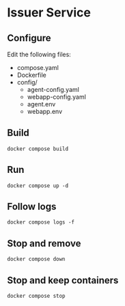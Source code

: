 # Issuer Service

## Configure
Edit the following files:
- compose.yaml
- Dockerfile
- config/
  - agent-config.yaml
  - webapp-config.yaml
  - agent.env
  - webapp.env

## Build
```shell
docker compose build
```

## Run
```shell
docker compose up -d
```

## Follow logs
```shell
docker compose logs -f
```

## Stop and remove
```shell
docker compose down
```

## Stop and keep containers
```shell
docker compose stop
```
